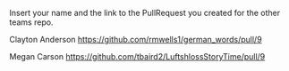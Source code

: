 Insert your name and the link to the PullRequest you created for the other teams repo.

Clayton Anderson https://github.com/rmwells1/german_words/pull/9

Megan Carson https://github.com/tbaird2/LuftshlossStoryTime/pull/9
